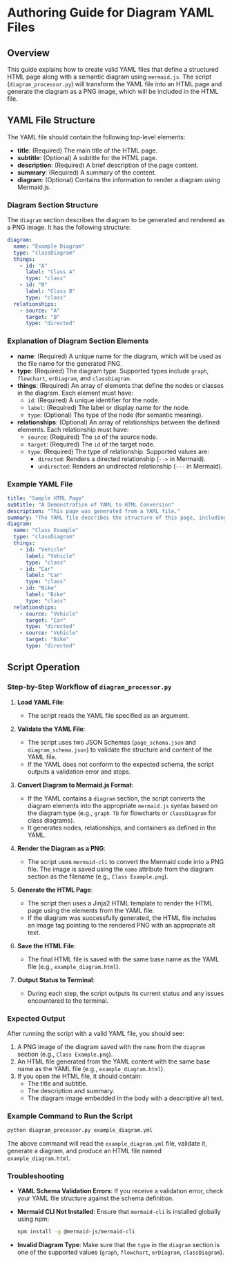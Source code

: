 # Authoring Guide for Diagram YAML Files

## Overview

This guide explains how to create valid YAML files that define a structured HTML page along with a semantic diagram using `mermaid.js`. The script (`diagram_processor.py`) will transform the YAML file into an HTML page and generate the diagram as a PNG image, which will be included in the HTML file.

## YAML File Structure

The YAML file should contain the following top-level elements:

- **title**: (Required) The main title of the HTML page.
- **subtitle**: (Optional) A subtitle for the HTML page.
- **description**: (Required) A brief description of the page content.
- **summary**: (Required) A summary of the content.
- **diagram**: (Optional) Contains the information to render a diagram using Mermaid.js.

### Diagram Section Structure

The `diagram` section describes the diagram to be generated and rendered as a PNG image. It has the following structure:

```yaml
diagram:
  name: "Example Diagram"
  type: "classDiagram"
  things:
    - id: "A"
      label: "Class A"
      type: "class"
    - id: "B"
      label: "Class B"
      type: "class"
  relationships:
    - source: "A"
      target: "B"
      type: "directed"
```

### Explanation of Diagram Section Elements

- **name**: (Required) A unique name for the diagram, which will be used as the file name for the generated PNG.
- **type**: (Required) The diagram type. Supported types include `graph`, `flowchart`, `erDiagram`, and `classDiagram`.
- **things**: (Required) An array of elements that define the nodes or classes in the diagram. Each element must have:
  - `id`: (Required) A unique identifier for the node.
  - `label`: (Required) The label or display name for the node.
  - `type`: (Optional) The type of the node (for semantic meaning).
- **relationships**: (Optional) An array of relationships between the defined elements. Each relationship must have:
  - `source`: (Required) The `id` of the source node.
  - `target`: (Required) The `id` of the target node.
  - `type`: (Required) The type of relationship. Supported values are:
    - `directed`: Renders a directed relationship (`-->` in Mermaid).
    - `undirected`: Renders an undirected relationship (`---` in Mermaid).

### Example YAML File

```yaml
title: "Sample HTML Page"
subtitle: "A Demonstration of YAML to HTML Conversion"
description: "This page was generated from a YAML file."
summary: "The YAML file describes the structure of this page, including a diagram."
diagram:
  name: "Class Example"
  type: "classDiagram"
  things:
    - id: "Vehicle"
      label: "Vehicle"
      type: "class"
    - id: "Car"
      label: "Car"
      type: "class"
    - id: "Bike"
      label: "Bike"
      type: "class"
  relationships:
    - source: "Vehicle"
      target: "Car"
      type: "directed"
    - source: "Vehicle"
      target: "Bike"
      type: "directed"
```

## Script Operation

### Step-by-Step Workflow of `diagram_processor.py`

1. **Load YAML File**: 
   - The script reads the YAML file specified as an argument.
  
2. **Validate the YAML File**:
   - The script uses two JSON Schemas (`page_schema.json` and `diagram_schema.json`) to validate the structure and content of the YAML file.
   - If the YAML does not conform to the expected schema, the script outputs a validation error and stops.

3. **Convert Diagram to Mermaid.js Format**:
   - If the YAML contains a `diagram` section, the script converts the diagram elements into the appropriate `mermaid.js` syntax based on the diagram type (e.g., `graph TD` for flowcharts or `classDiagram` for class diagrams).
   - It generates nodes, relationships, and containers as defined in the YAML.

4. **Render the Diagram as a PNG**:
   - The script uses `mermaid-cli` to convert the Mermaid code into a PNG file. The image is saved using the `name` attribute from the diagram section as the filename (e.g., `Class Example.png`).

5. **Generate the HTML Page**:
   - The script then uses a Jinja2 HTML template to render the HTML page using the elements from the YAML file.
   - If the diagram was successfully generated, the HTML file includes an image tag pointing to the rendered PNG with an appropriate alt text.

6. **Save the HTML File**:
   - The final HTML file is saved with the same base name as the YAML file (e.g., `example_diagram.html`).

7. **Output Status to Terminal**:
   - During each step, the script outputs its current status and any issues encountered to the terminal.

### Expected Output

After running the script with a valid YAML file, you should see:

1. A PNG image of the diagram saved with the `name` from the `diagram` section (e.g., `Class Example.png`).
2. An HTML file generated from the YAML content with the same base name as the YAML file (e.g., `example_diagram.html`).
3. If you open the HTML file, it should contain:
   - The title and subtitle.
   - The description and summary.
   - The diagram image embedded in the body with a descriptive alt text.

### Example Command to Run the Script

```bash
python diagram_processor.py example_diagram.yml
```

The above command will read the `example_diagram.yml` file, validate it, generate a diagram, and produce an HTML file named `example_diagram.html`.

### Troubleshooting

- **YAML Schema Validation Errors**: If you receive a validation error, check your YAML file structure against the schema definition.
- **Mermaid CLI Not Installed**: Ensure that `mermaid-cli` is installed globally using npm:
  
  ```bash
  npm install -g @mermaid-js/mermaid-cli
  ```

- **Invalid Diagram Type**: Make sure that the `type` in the `diagram` section is one of the supported values (`graph`, `flowchart`, `erDiagram`, `classDiagram`).